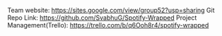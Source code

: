 Team website: https://sites.google.com/view/group52?usp=sharing
Git Repo Link: https://github.com/SvabhuG/Spotify-Wrapped
Project Management(Trello): https://trello.com/b/q6Ooh8r4/spotify-wrapped